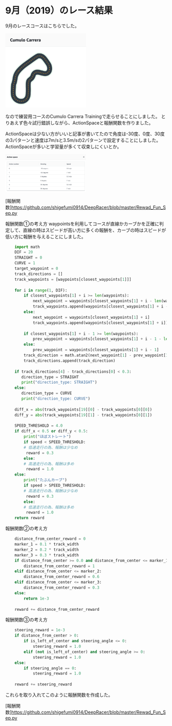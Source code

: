 # 9月（2019）のレース結果

9月のレースコースはこちらでした。

<img src="https://github.com/shigefumi0914/DeepRacer/blob/master/Image/Course_Sep.png" width=50%>

なので練習用コースのCumulo Carrera Trainingで走らせることにしました。
とりあえず色々試行錯誤しながら、ActionSpaceと報酬関数を作りました。

ActionSpaceは少ない方がいいと記事が書いてたので角度は-30度、0度、30度の3パターンと速度は7m/sと3.5m/sの2パターンで設定することにしました。
ActionSpaceが多いと学習量が多くて収束しにくいとか。

<img src="https://github.com/shigefumi0914/DeepRacer/blob/master/Image/ActionSpace_Sep.png" width=50%>

[報酬関数]https://github.com/shigefumi0914/DeepRacer/blob/master/Rewad_Fun_Sep.py

報酬関数①の考え方
waypointsを利用してコースが直線かカーブかを正確に判定して、直線の時はスピードが高い方に多くの報酬を、カーブの時はスピードが低い方に報酬を与えることにしました。

```python
    import math
    DIF = 20
    STRAIGHT = 0
    CURVE = 1
    target_waypoint = 0
    track_directions = []
    track_waypoints = [waypoints[closest_waypoints[1]]]
    
    for i in range(1, DIF):
        if closest_waypoints[1] + i >= len(waypoints):
            next_waypoint = waypoints[closest_waypoints[1] + i - len(waypoints)]
            track_waypoints.append(waypoints[closest_waypoints[1] + i - len(waypoints)])
        else:
            next_waypoint = waypoints[closest_waypoints[1] + i]
            track_waypoints.append(waypoints[closest_waypoints[1] + i])
 
        if closest_waypoints[1] + i - 1 >= len(waypoints):
            prev_waypoint = waypoints[closest_waypoints[1] + i - 1 - len(waypoints)]
        else:
            prev_waypoint = waypoints[closest_waypoints[1] + i - 1]
        track_direction = math.atan2(next_waypoint[1] - prev_waypoint[1], next_waypoint[0] - prev_waypoint[0])
        track_directions.append(track_direction)
 
    if track_directions[4] - track_directions[0] < 0.3:
       direction_type = STRAIGHT
       print("direction_type: STRAIGHT")
    else:
       direction_type = CURVE
       print("direction_type: CURVE")

    diff_x = abs(track_waypoints[19][0] - track_waypoints[0][0])
    diff_y = abs(track_waypoints[19][1] - track_waypoints[0][1])
 
    SPEED_THRESHOLD = 4.0
    if diff_x < 0.5 or diff_y < 0.5:
        print("ほぼストレート")
        if speed < SPEED_THRESHOLD:
        # 低速走行の為、報酬は少なめ
         reward = 0.3
        else:
        # 高速走行の為、報酬は多め
         reward = 1.0 
    else:
        print("たぶんカーブ") 
        if speed > SPEED_THRESHOLD:
        # 高速走行の為、報酬は少なめ
         reward = 0.3
        else:
        # 低速走行の為、報酬は多め
         reward = 1.0 
    return reward
```

報酬関数②の考え方
```python
    distance_from_center_reward = 0
    marker_1 = 0.1 * track_width
    marker_2 = 0.2 * track_width
    marker_3 = 0.3 * track_width
    if distance_from_center >= 0.0 and distance_from_center <= marker_1:
        distance_from_center_reward = 1
    elif distance_from_center <= marker_2:
        distance_from_center_reward = 0.6
    elif distance_from_center <= marker_3:
        distance_from_center_reward = 0.3
    else:
        return 1e-3

    reward += distance_from_center_reward
```

報酬関数③の考え方
```python
    steering_reward = 1e-3
    if distance_from_center > 0:
        if is_left_of_center and steering_angle <= 0:
            steering_reward = 1.0
        elif (not is_left_of_center) and steering_angle >= 0:
            steering_reward = 1.0
    else:
        if steering_angle == 0:
            steering_reward = 1.0
            
    reward += steering_reward
```
これらを取り入れてこのように報酬関数を作成した。

[報酬関数]https://github.com/shigefumi0914/DeepRacer/blob/master/Rewad_Fun_Sep.py



